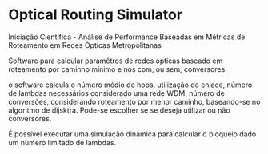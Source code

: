 # Optical Routing Simulator
Iniciação Científica - Análise de Performance Baseadas em Métricas de Roteamento em Redes Ópticas Metropolitanas

Software para calcular paramêtros de redes ópticas baseado em roteamento por caminho mínimo e nós com, ou sem, conversores.

o software calcula o número médio de hops, utilização de enlace, número de lambdas necessários considerado uma rede WDM, número de conversões, considerando roteamento por menor caminho, baseando-se no algoritmo de dijsktra. Pode-se escolher se se deseja utilizar ou não conversores.

É possível executar uma simulação dinâmica para calcular o bloqueio dado um número limitado de lambdas.
